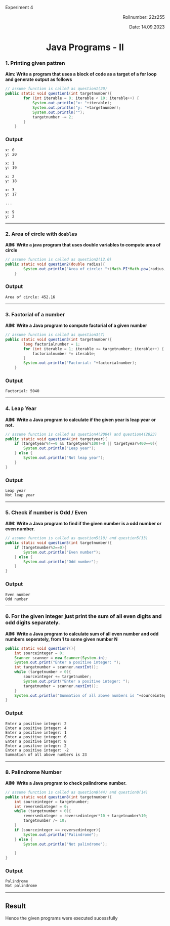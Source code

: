 <p>Experiment 4<p>

<p align = 'right'>Rollnumber: 22z255</p>

<p align = 'right'>Date: 14.09.2023</p>

<h1 align="center">Java Programs - II</h1>

### 1. Printing given pattren
**Aim: Write a program that uses a block of code as a target of a for loop and generate output as follows**

```java
// assume function is called as question1(20)
public static void question1(int targetnumber){
        for (int iterable = 0; iterable < 10; iterable++) {
            System.out.println("x: "+iterable);
            System.out.println("y: "+targetnumber);
            System.out.println("");
            targetnumber -= 2;
        }
    }
```
### Output
```
x: 0
y: 20

x: 1
y: 19

x: 2
y: 18

x: 3
y: 17

...

x: 9
y: 2
```
---
### 2. Area of circle with `double`s

**AIM: Write a java program that uses double variables to compute area of circle**

```java
// assume function is called as question2(12.0)
public static void question2(double radius){
        System.out.println("Area of circle: "+(Math.PI*Math.pow(radius, 2)));
    }
```
### Output
```
Area of circle: 452.16
```
---
### 3. Factorial of a number
**AIM: Write a Java program to compute factorial of a given number**

```java
// assume function is called as question3(7)
public static void question3(int targetnumber){
        long factorialnumber = 1;
        for (int iterable = 1; iterable <= targetnumber; iterable++) {
            factorialnumber *= iterable;
        }
        System.out.println("Factorial: "+factorialnumber);
    }
```
### Output
```
Factorial: 5040 
```
---
### 4. Leap Year
**AIM: Write a Java program to calculate if the given year is leap year or not.**

```java
// assume function is called as question4(2004) and question4(2023)
public static void question4(int targetyear){
    if (targetyear%4==0 && targetyear%100!=0 || targetyear%400==0){
        System.out.println("Leap year");
    } else {
        System.out.println("Not leap year");
    }
}
```
### Output
```
Leap year
Not leap year

```
---
### 5. Check if number is Odd / Even
**AIM: Write a Java program to find if the given number is a odd number or even number.**

```java
// assume function is called as question5(10) and question5(33)
public static void question5(int targetnumber){
    if (targetnumber%2==0){
        System.out.println("Even number");
    } else {
        System.out.println("Odd number");
    }
}
```
### Output
```
Even number
Odd number
```
---
### 6. For the given integer just print the sum of all even digits and odd digits separately.
**AIM: Write a Java program to calculate sum of all even number and odd numbers seperately, from 1 to some given number N**

```java
public static void question7(){
    int sourceinteger = 0;
    Scanner scanner = new Scanner(System.in);
    System.out.print("Enter a positive integer: ");
    int targetnumber = scanner.nextInt();
    while (targetnumber > 0){
        sourceinteger += targetnumber;
        System.out.print("Enter a positive integer: ");
        targetnumber = scanner.nextInt();
    }
    System.out.println("Summation of all above numbers is "+sourceinteger);
}
```
### Output
```
Enter a positive integer: 2
Enter a positive integer: 4
Enter a positive integer: 1
Enter a positive integer: 6
Enter a positive integer: 8
Enter a positive integer: 2
Enter a positive integer: -2
Summation of all above numbers is 23
```
---
### 8. Palindrome Number
**AIM: Write a Java program to check palindrome number.**

```java
// assume function is called as question8(44) and question8(14)
public static void question8(int targetnumber){
    int sourceinteger = targetnumber;
    int reversedinteger = 0;
    while (targetnumber > 0){
        reversedinteger = reversedinteger*10 + targetnumber%10;
        targetnumber /= 10;
    }
    if (sourceinteger == reversedinteger){
        System.out.println("Palindrome");
    } else {
        System.out.println("Not palindrome");

    }
}
```
### Output
```
Palindrome
Not palindrome
```
---
## Result
Hence the given programs were executed sucessfully
